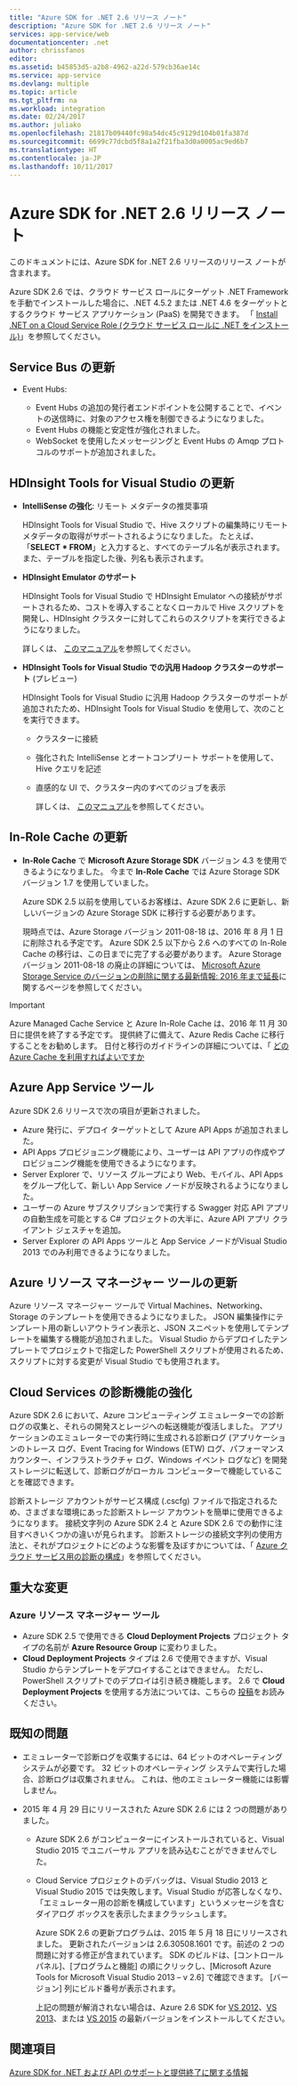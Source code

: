 ```yaml
---
title: "Azure SDK for .NET 2.6 リリース ノート"
description: "Azure SDK for .NET 2.6 リリース ノート"
services: app-service/web
documentationcenter: .net
author: chrissfanos
editor: 
ms.assetid: b45853d5-a2b8-4962-a22d-579cb36ae14c
ms.service: app-service
ms.devlang: multiple
ms.topic: article
ms.tgt_pltfrm: na
ms.workload: integration
ms.date: 02/24/2017
ms.author: juliako
ms.openlocfilehash: 21817b09440fc98a54dc45c9129d104b01fa387d
ms.sourcegitcommit: 6699c77dcbd5f8a1a2f21fba3d0a0005ac9ed6b7
ms.translationtype: HT
ms.contentlocale: ja-JP
ms.lasthandoff: 10/11/2017
---
```

# <a name="azure-sdk-for-net-26-release-notes"></a>Azure SDK for .NET 2.6 リリース ノート
このドキュメントには、Azure SDK for .NET 2.6 リリースのリリース ノートが含まれます。 

Azure SDK 2.6 では、クラウド サービス ロールにターゲット .NET Framework を手動でインストールした場合に、.NET 4.5.2 または .NET 4.6 をターゲットとするクラウド サービス アプリケーション (PaaS) を開発できます。 「 [Install .NET on a Cloud Service Role (クラウド サービス ロールに .NET をインストール)](http://go.microsoft.com/fwlink/?LinkID=309796)」を参照してください。

## <a name="service-bus-updates"></a>Service Bus の更新
* Event Hubs: 
  
  * Event Hubs の追加の発行者エンドポイントを公開することで、イベントの送信時に、対象のアクセス権を制御できるようになりました。
  * Event Hubs の機能と安定性が強化されました。
  * WebSocket を使用したメッセージングと Event Hubs の Amqp プロトコルのサポートが追加されました。

## <a name="hdinsight-tools-for-visual-studio-updates"></a>HDInsight Tools for Visual Studio の更新
* **IntelliSense の強化**: リモート メタデータの推奨事項
  
    HDInsight Tools for Visual Studio で、Hive スクリプトの編集時にリモート メタデータの取得がサポートされるようになりました。 たとえば、「**SELECT * FROM**」と入力すると、すべてのテーブル名が表示されます。 また、テーブルを指定した後、列名も表示されます。
* **HDInsight Emulator のサポート**
  
    HDInsight Tools for Visual Studio で HDInsight Emulator への接続がサポートされるため、コストを導入することなくローカルで Hive スクリプトを開発し、HDInsight クラスターに対してこれらのスクリプトを実行できるようになりました。 
  
    詳しくは、 [このマニュアル](http://go.microsoft.com/fwlink/?LinkID=529540&clcid=0x409)を参照してください。
* **HDInsight Tools for Visual Studio での汎用 Hadoop クラスターのサポート** (プレビュー)
  
    HDInsight Tools for Visual Studio に汎用 Hadoop クラスターのサポートが追加されたため、HDInsight Tools for Visual Studio を使用して、次のことを実行できます。
  
  * クラスターに接続 
  * 強化された IntelliSense とオートコンプリート サポートを使用して、Hive クエリを記述 
  * 直感的な UI で、クラスター内のすべてのジョブを表示 
    
    詳しくは、 [このマニュアル](http://go.microsoft.com/fwlink/?LinkID=529540&clcid=0x409)を参照してください。

## <a name="in-role-cache-updates"></a>In-Role Cache の更新
* **In-Role Cache** で **Microsoft Azure Storage SDK** バージョン 4.3 を使用できるようになりました。 今まで **In-Role Cache** では Azure Storage SDK バージョン 1.7 を使用していました。
  
    Azure SDK 2.5 以前を使用しているお客様は、Azure SDK 2.6 に更新し、新しいバージョンの Azure Storage SDK に移行する必要があります。 
  
    現時点では、Azure Storage バージョン 2011-08-18 は、2016 年 8 月 1 日に削除される予定です。 Azure SDK 2.5 以下から 2.6 へのすべての In-Role Cache の移行は、この日までに完了する必要があります。 Azure Storage バージョン 2011-08-18 の廃止の詳細については、 [Microsoft Azure Storage Service のバージョンの削除に関する最新情報: 2016 年まで延長](http://blogs.msdn.com/b/windowsazurestorage/archive/2015/10/19/microsoft-azure-storage-service-version-removal-update-extension-to-2016.aspx)に関するページを参照してください。

> [!IMPORTANT]
> Azure Managed Cache Service と Azure In-Role Cache は、2016 年 11 月 30 日に提供を終了する予定です。 提供終了に備えて、Azure Redis Cache に移行することをお勧めします。 日付と移行のガイドラインの詳細については、「 [どの Azure Cache を利用すればよいですか](../redis-cache/cache-faq.md#which-azure-cache-offering-is-right-for-me)
> 
> 

## <a name="azure-app-service-tools"></a>Azure App Service ツール
Azure SDK 2.6 リリースで次の項目が更新されました。

* Azure 発行に、デプロイ ターゲットとして Azure API Apps が追加されました。
* API Apps プロビジョニング機能により、ユーザーは API アプリの作成やプロビジョニング機能を使用できるようになります。
* Server Explorer で、リソース グループにより Web、モバイル、API Apps をグループ化して、新しい App Service ノードが反映されるようになりました。
* ユーザーの Azure サブスクリプションで実行する Swagger 対応 API アプリの自動生成を可能とする C# プロジェクトの大半に、Azure API アプリ クライアント ジェスチャを追加。
* Server Explorer の API Apps ツールと App Service ノードがVisual Studio 2013 でのみ利用できるようになりました。 

## <a name="azure-resource-manager-tools-updates"></a>Azure リソース マネージャー ツールの更新
Azure リソース マネージャー ツールで Virtual Machines、Networking、Storage のテンプレートを使用できるようになりました。 JSON 編集操作にテンプレート用の新しいアウトライン表示と、JSON スニペットを使用してテンプレートを編集する機能が追加されました。 Visual Studio からデプロイしたテンプレートでプロジェクトで指定した PowerShell スクリプトが使用されるため、スクリプトに対する変更が Visual Studio でも使用されます。

## <a name="diagnostics-improvements-for-cloud-services"></a>Cloud Services の診断機能の強化
Azure SDK 2.6 において、Azure コンピューティング エミュレーターでの診断ログの収集と、それらの開発スとレージへの転送機能が復活しました。 アプリケーションのエミュレーターでの実行時に生成される診断ログ (アプリケーションのトレース ログ、Event Tracing for Windows (ETW) ログ、パフォーマンス カウンター、インフラストラクチャ ログ、Windows イベント ログなど) を開発ストレージに転送して、診断ログがローカル コンピューターで機能していることを確認できます。 

診断ストレージ アカウントがサービス構成 (.cscfg) ファイルで指定されるため、さまざまな環境にあった診断ストレージ アカウントを簡単に使用できるようになります。 接続文字列の Azure SDK 2.4 と Azure SDK 2.6 での動作に注目すべきいくつかの違いが見られます。 診断ストレージの接続文字列の使用方法と、それがプロジェクトにどのような影響を及ぼすかについては、「 [Azure クラウド サービス用の診断の構成](http://go.microsoft.com/fwlink/?LinkID=532784)」を参照してください。

## <a name="breaking-changes"></a>重大な変更
### <a name="azure-resource-manager-tools"></a>Azure リソース マネージャー ツール
* Azure SDK 2.5 で使用できる **Cloud Deployment Projects** プロジェクト タイプの名前が **Azure Resource Group** に変わりました。
* **Cloud Deployment Projects** タイプは 2.6 で使用できますが、Visual Studio からテンプレートをデプロイすることはできません。 ただし、PowerShell スクリプトでのデプロイは引き続き機能します。  2.6 で **Cloud Deployment Projects** を使用する方法については、こちらの [投稿](http://go.microsoft.com/fwlink/?LinkID=534086)をお読みください。

## <a name="known-issues"></a>既知の問題
* エミュレーターで診断ログを収集するには、64 ビットのオペレーティング システムが必要です。 32 ビットのオペレーティング システムで実行した場合、診断ログは収集されません。 これは、他のエミュレーター機能には影響しません。 
* 2015 年 4 月 29 日にリリースされた Azure SDK 2.6 には 2 つの問題がありました。 
  
  * Azure SDK 2.6 がコンピューターにインストールされていると、Visual Studio 2015 でユニバーサル アプリを読み込むことができませんでした。
  * Cloud Service プロジェクトのデバッグは、Visual Studio 2013 と Visual Studio 2015 では失敗します。Visual Studio が応答しなくなり、「エミュレーター用の診断を構成しています」というメッセージを含むダイアログ ボックスを表示したままクラッシュします。
    
    Azure SDK 2.6 の更新プログラムは、2015 年 5 月 18 日にリリースされました。 更新されたバージョンは 2.6.30508.1601 です。前述の 2 つの問題に対する修正が含まれています。 SDK のビルドは、[コントロール パネル]、[プログラムと機能] の順にクリックし、[Microsoft Azure Tools for Microsoft Visual Studio 2013 – v 2.6] で確認できます。 [バージョン] 列にビルド番号が表示されます。
    
    上記の問題が解消されない場合は、Azure 2.6 SDK for [VS 2012](http://go.microsoft.com/fwlink/p/?linkid=323511&clcid=0x409)、[VS 2013](http://go.microsoft.com/fwlink/p/?linkid=323510&clcid=0x409)、または [VS 2015](http://go.microsoft.com/fwlink/?linkid=518003&clcid=0x409) の最新バージョンをインストールしてください。

## <a name="see-also"></a>関連項目
[Azure SDK for .NET および API のサポートと提供終了に関する情報](https://msdn.microsoft.com/library/azure/dn479282.aspx/)

